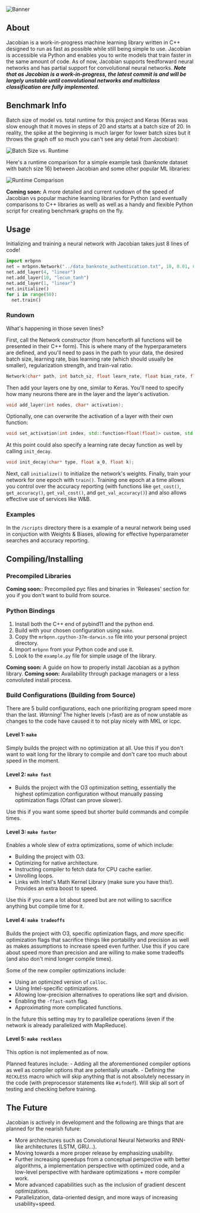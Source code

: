 
  <!-- readme.md -->
  <!-- Jacobian -->

  <!-- Created by David Freifeld -->
  <!-- Copyright © 2020 David Freifeld. All rights reserved. -->

![Banner](./pictures/banner.png)

## About
Jacobian is a work-in-progress machine learning library written in C++ designed to run as fast as possible while still being simple to use. Jacobian is accessible via Python and enables you to write models that train faster in the same amount of code. As of now, Jacobian supports feedforward neural networks and has partial support for convolutional neural networks. ***Note that as Jacobian is a work-in-progress, the latest commit is and will be largely unstable until convolutional networks and multiclass classification are fully implemented.***

## Benchmark Info

Batch size of model vs. total runtime for this project and Keras (Keras was slow enough that it moves in steps of 20 and starts at a batch size of 20. In reality, the spike at the beginning is much larger for lower batch sizes but it throws the graph off so much you can't see any detail from Jacobian):

![Batch Size vs. Runtime](./pictures/batch_size.png)

Here's a runtime comparison for a simple example task (banknote dataset with batch size 16) between Jacobian and some other popular ML libraries:

![Runtime Comparison](./pictures/runtime2.png)

**Coming soon:** A more detailed and current rundown of the speed of Jacobian vs popular machine learning libraries for Python (and eventually comparisons to C++ libraries as well) as well as a handy and flexible Python script for creating benchmark graphs on the fly.


## Usage

Initializing and training a neural network with Jacobian takes just 8 lines of code!
```python
import mrbpnn
net = mrbpnn.Network("../data_banknote_authentication.txt", 10, 0.01, 0.001, 0.5, 0.75)
net.add_layer(4, "linear")
net.add_layer(10, "lecun_tanh")
net.add_layer(1, "linear")
net.initialize()
for i in range(50):
  net.train()
```

### Rundown
What's happening in those seven lines?

First, call the Network constructor (from henceforth all functions will be presented in their C++ form). This is where many of the hyperparameters are defined, and you'll need to pass in the path to your data, the desired batch size, learning rate, bias learning rate (which should usually be smaller), regularization strength, and train-val ratio.
```c++
Network(char* path, int batch_sz, float learn_rate, float bias_rate, float l, float ratio);
```

Then add your layers one by one, similar to Keras. You'll need to specify how many neurons there are in the layer and the layer's activation.
```c++
void add_layer(int nodes, char* activation);
```
Optionally, one can overwrite the activation of a layer with their own function:
```c++
void set_activation(int index, std::function<float(float)> custom, std::function<float(float)> custom_deriv);
```
At this point could also specify a learning rate decay function as well by calling `init_decay`.
```c++
void init_decay(char* type, float a_0, float k);
```
Next, call `initialize()` to initialize the network's weights.
Finally, train your network for one epoch with `train()`. Training one epoch at a time allows you control over the accuracy reporting (with functions like `get_cost()`, `get_accuracy()`, `get_val_cost()`, and `get_val_accuracy()`) and also allows effective use of services like W&B.

### Examples
In the `/scripts` directory there is a example of a neural network being used in conjuction with Weights & Biases, allowing for effective hyperparameter searches and accuracy reporting.

## Compiling/Installing

### Precompiled Libraries
**Coming soon:**: Precompiled pyc files and binaries in 'Releases' section for you if you don't want to build from source.

### Python Bindings

1. Install both the C++ end of pybind11 and the python end.
2. Build with your chosen configuration using `make`.
3. Copy the `mrbpnn.cpython-37m-darwin.so` file into your personal project directory.
4. Import `mrbpnn` from your Python code and use it.
5. Look to the `example.py` file for simple usage of the library.

**Coming soon:** A guide on how to properly install Jacobian as a python library.
**Coming soon:** Availability through package managers or a less convoluted install process.

### Build Configurations (Building from Source)

There are 5 build configurations, each one prioritizing program speed more than the last. *Warning!* The higher levels (>fast) are as of now unstable as changes to the code have caused it to not play nicely with MKL or icpc.

#### Level 1: `make`
Simply builds the project with no optimization at all. Use this if you don't want to wait long for the library to compile and don't care too much about speed in the moment.

#### Level 2: `make fast`
  - Builds the project with the O3 optimization setting, essentially the highest optimization configuration without manually passing optimization flags (Ofast can prove slower).

Use this if you want some speed but shorter build commands and compile times.

#### Level 3: `make faster`
Enables a whole slew of extra optimizations, some of which include:
  - Building the project with O3.
  - Optimizing for native architecture.
  - Instructing compiler to fetch data for CPU cache earlier.
  - Unrolling loops.
  - Links with Intel's Math Kernel Library (make sure you have this!). Provides an extra boost to speed.

  Use this if you care a lot about speed but are not willing to sacrifice anything but compile time for it.

#### Level 4: `make tradeoffs`
Builds the project with O3, specific optimization flags, and *more* specific optimization flags that sacrifice things like portability and precision as well as makes assumptions to increase speed even further. Use this if you care about speed more than precision and are willing to make some tradeoffs (and also don't mind longer compile times).

Some of the new compiler optimizations include:
   - Using an optimized version of `calloc`.
   - Using Intel-specific optimizations.
   - Allowing low-precision alternatives to operations like sqrt and division.
   - Enabling the `-ffast-math` flag.
   - Approximating more complicated functions.

In the future this setting may try to parallelize operations (even if the network is already parallelized with MapReduce).

#### Level 5: `make reckless`
This option is not implemented as of now.

Planned features include:
    - Adding all the aforementioned compiler options as well as compiler options that are potentially unsafe.
    - Defining the `RECKLESS` macro which will skip anything that is not absolutely necessary in the code (with preprocessor statements like `#ifndef`). Will skip all sort of testing and checking before training.

## The Future

Jacobian is actively in development and the following are things that are planned for the nearish future:
- More architectures such as Convolutional Neural Networks and RNN-like architectures (LSTM, GRU...).
- Moving towards a more proper release by emphasizing usability.
- Further increasing speedups from a conceptual perspective with better algorithms, a implementation perspective with optimized code, and a low-level perspective with hardware optimizations + more compiler work.
- More advanced capabilities such as the inclusion of gradient descent optimizations.
- Parallelization, data-oriented design, and more ways of increasing usability+speed.
